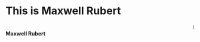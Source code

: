 
<!DOCTYPE html>
<html>
<head>
<title>Page Title</title>
</head>
<body>

<h1>This is Maxwell Rubert</h1>
<marquee>I'm from Kanyakumari, I am glad to learn front end development rn!</marquee>
<b>Maxwell Rubert </b>
</body>
</html>
